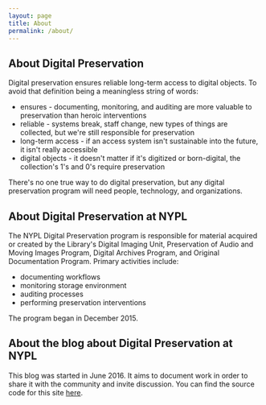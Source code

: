 ```yaml
---
layout: page
title: About
permalink: /about/
---
```


## About Digital Preservation
Digital preservation ensures reliable long-term access to digital objects. To avoid that definition being a meaningless string of words:

* ensures - documenting, monitoring, and auditing are more valuable to preservation than heroic interventions
* reliable - systems break, staff change, new types of things are collected, but we're still responsible for preservation
* long-term access - if an access system isn't sustainable into the future, it isn't really accessible
* digital objects - it doesn't matter if it's digitized or born-digital, the collection's 1's and 0's require preservation

There's no one true way to do digital preservation, but any digital preservation program will need people, technology, and organizations.

## About Digital Preservation at NYPL
The NYPL Digital Preservation program is responsible for material acquired or created by the Library's Digital Imaging Unit, Preservation of Audio and Moving Images Program, Digital Archives Program, and Original Documentation Program. Primary activities include:

* documenting workflows
* monitoring storage environment
* auditing processes
* performing preservation interventions

The program began in December 2015.

## About the blog about Digital Preservation at NYPL

This blog was started in June 2016. It aims to document work in order to share it with the community and invite discussion. You can find the source code for this site [here](https://github.com/nypl/digpres).

